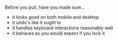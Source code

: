 Before you pull, have you made sure...
- it looks good on both mobile and desktop
- it undo's like it ought to
- it handles keyboard interactions reasonably well
- it behaves as you would expect if you lock it
